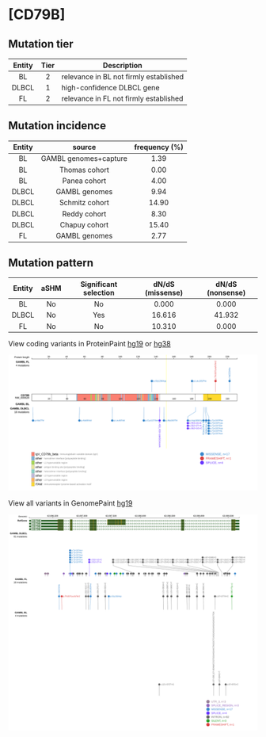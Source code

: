 # [CD79B]

## Mutation tier

|Entity|Tier|Description                           |
|:------:|:----:|--------------------------------------|
|BL    |2   |relevance in BL not firmly established|
|DLBCL |1   |high-confidence DLBCL gene            |
|FL    |2   |relevance in FL not firmly established|
## Mutation incidence

|Entity|source               |frequency (%)|
|:------:|:---------------------:|:-------------:|
|BL    |GAMBL genomes+capture| 1.39        |
|BL    |Thomas cohort        | 0.00        |
|BL    |Panea cohort         | 4.00        |
|DLBCL |GAMBL genomes        | 9.94        |
|DLBCL |Schmitz cohort       |14.90        |
|DLBCL |Reddy cohort         | 8.30        |
|DLBCL |Chapuy cohort        |15.40        |
|FL    |GAMBL genomes        | 2.77        |

## Mutation pattern

|Entity|aSHM|Significant selection|dN/dS (missense)|dN/dS (nonsense)|
|:------:|:----:|:---------------------:|:----------------:|:----------------:|
|BL    |No  |No                   | 0.000          | 0.000          |
|DLBCL |No  |Yes                  |16.616          |41.932          |
|FL    |No  |No                   |10.310          | 0.000          |



View coding variants in ProteinPaint [hg19](https://www.bcgsc.ca/downloads/morinlab/GAMBL/test/genes/CD79B_protein.html)  or [hg38](https://www.bcgsc.ca/downloads/morinlab/GAMBL/test/genes/CD79B_protein_hg38.html)

![image](images/proteinpaint/CD79B_NM_000626.svg)

View all variants in GenomePaint [hg19](https://www.bcgsc.ca/downloads/morinlab/GAMBL/test/genes/CD79B.html)

![image](images/proteinpaint/CD79B.svg)
